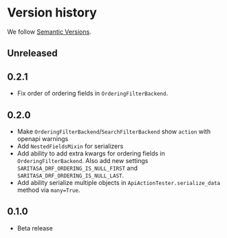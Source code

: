 # Version history

We follow [Semantic Versions](https://semver.org/).

## Unreleased

## 0.2.1

- Fix order of ordering fields in `OrderingFilterBackend`.

## 0.2.0

- Make `OrderingFilterBackend`/`SearchFilterBackend` show `action` with openapi warnings
- Add `NestedFieldsMixin` for serializers
- Add ability to add extra kwargs for ordering fields in `OrderingFilterBackend`.
Also add new settings `SARITASA_DRF_ORDERING_IS_NULL_FIRST` and `SARITASA_DRF_ORDERING_IS_NULL_LAST`.
- Add ability serialize multiple objects in `ApiActionTester.serialize_data` method via `many=True`.

## 0.1.0

- Beta release
